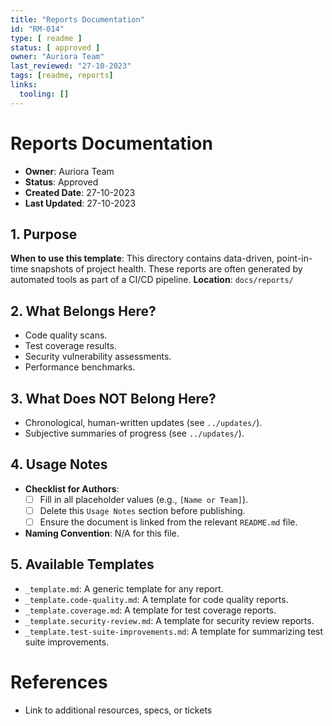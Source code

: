 ```yaml
---
title: "Reports Documentation"
id: "RM-014"
type: [ readme ]
status: [ approved ]
owner: "Auriora Team"
last_reviewed: "27-10-2023"
tags: [readme, reports]
links:
  tooling: []
---
```


# Reports Documentation

- **Owner**: Auriora Team
- **Status**: Approved
- **Created Date**: 27-10-2023
- **Last Updated**: 27-10-2023

## 1. Purpose

**When to use this template**: This directory contains data-driven, point-in-time snapshots of project health. These reports are often generated by automated tools as part of a CI/CD pipeline.
**Location**: `docs/reports/`

## 2. What Belongs Here?

- Code quality scans.
- Test coverage results.
- Security vulnerability assessments.
- Performance benchmarks.

## 3. What Does NOT Belong Here?

- Chronological, human-written updates (see `../updates/`).
- Subjective summaries of progress (see `../updates/`).

## 4. Usage Notes

- **Checklist for Authors**:
  - [ ] Fill in all placeholder values (e.g., `[Name or Team]`).
  - [ ] Delete this `Usage Notes` section before publishing.
  - [ ] Ensure the document is linked from the relevant `README.md` file.

- **Naming Convention**: N/A for this file.

## 5. Available Templates

- `_template.md`: A generic template for any report.
- `_template.code-quality.md`: A template for code quality reports.
- `_template.coverage.md`: A template for test coverage reports.
- `_template.security-review.md`: A template for security review reports.
- `_template.test-suite-improvements.md`: A template for summarizing test suite improvements.

# References

- Link to additional resources, specs, or tickets
